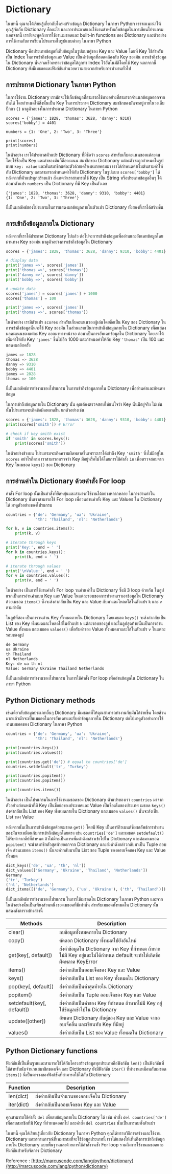 # Dictionary

ในบทนี้ คุณจะได้เรียนรู้เกี่ยวกับโครงสร้างข้อมูล Dictionary ในภาษา Python เราจะแนะนำให้คุณรู้จักกับ Dictionary คืออะไร และการประกาศและใช้งานสำหรับเก็บข้อมูลในการเขียนโปรแกรม นอกจากนี้ เรายังจะพูดถึงการใช้งานเมธอดและ built-in functions ของ Dictionary และตัวอย่างการใช้งานกับการเขียนโปรแกรมใบรูปแบบต่างๆ ในภาษา Python

Dictionary คือประเภทข้อมูลที่เก็บข้อมูลในรูปแบบคู่ของ Key และ Value โดยที่ Key ใช้สำหรับเป็น Index ในการเข้าถึงข้อมูลและ Value เป็นค่าข้อมูลที่สอดคล้องกับ Key ของมัน การเข้าถึงข้อมูลใน Dictionary นั้นรวดเร็วเพราะว่าข้อมูลได้ถูกทำ Index ไว้อัตโนมัติโดยใช้ Key นอกจากนี้ Dictionary ยังมีเมธอดและฟังก์ชันอำนวยความสะดวกสำหรับการทำงานทั่วไป

## การประกาศ Dictionary ในภาษา Python

ในการใช้งาน Dictionary เรามักจะใช้เก็บข้อมูลที่สามารถใช้บางอย่างที่สามารถจำแนกข้อมูลออกจากกันได้ โดยกำหนดให้สิ่งนั้นเป็น Key ในการประกาศ Dictionary สมาชิกของมันจะอยู่ภายในวงเล็บปีกกา  `{}`  มาดูตัวอย่างในการประกาศ Dictionary ในภาษา Python

```
scores = {'james': 1828, 'thomas': 3628, 'danny': 9310}
scores['bobby'] = 4401

numbers = {1: 'One', 2: 'Two', 3: 'Three'}

print(scores)
print(numbers)

```

ในตัวอย่าง เราได้ประกาศตัวแปร Dictionary ที่มีชื่อว่า  `scores`  สำหรับเก็บคะแนนของแต่ละคนโดยใช้ชื่อเป็น Key และค่าของมันก็คือคะแนน สมาชิกของ Dictionary แต่ละตัวจะถูกกำหนดในรูปแบบ  `key: value`  และคั่นสมาชิกแต่ละตัวด้วยเครื่องหมายคอมมา เราได้กำหนดค่าเริ่มต้นสามค่าให้กับ Dictionary และสามารถกำหนดค่าให้กับ Dictionary ในรูปแบบ  `scores['bobby']`  ได้หลังจากที่ตัวแปรถูกสร้างแล้ว สังเกตว่าเราสามารถใช้ Key เป็น String หรือประเภทข้อมูลอื่นๆ ได้ ต่อมาตัวแปร  `numbers`  เป็น Dictionary ที่มี Key เป็นตัวเลข

```
{'james': 1828, 'thomas': 3628, 'danny': 9310, 'bobby': 4401}
{1: 'One', 2: 'Two', 3: 'Three'}

```

นี่เป็นผลลัพธ์ของโปรแกรมในการแสดงผลข้อมูลภายในตัวแปร Dictionary ทั้งสองที่เราได้สร้างขึ้น

## การเข้าถึงข้อมูลภายใน Dictionary

หลังจากที่เราได้ประกาศ Dictionary ไปแล้ว ต่อไปจะการเข้าถึงข้อมูลเพื่ออ่านและอัพเดทข้อมูลโดยผ่านทาง Key ของมัน มาดูตัวอย่างการเข้าถึงข้อมูลใน Dictionary

```py
scores = {'james': 1828, 'thomas': 3628, 'danny': 9310, 'bobby': 4401}

# display data
print('james =>', scores['james'])
print('thomas =>', scores['thomas'])
print('danny =>', scores['danny'])
print('bobby =>', scores['bobby'])

# update data
scores['james'] = scores['james'] + 1000
scores['thomas'] = 100

print('james =>', scores['james'])
print('thomas =>', scores['thomas'])

```

ในตัวอย่าง เรามีตัวแปร  `scores`  สำหรับเก็บคะแนนของผู้เล่นโดยชื่อเป็น Key ของ Dictionary ในการเข้าถึงข้อมูลนั้นจะใช้ Key ของมัน ในส่วนแรกเป็นการเข้าถึงข้อมูลภายใน Dictionary เพื่อแสดงผลคะแนนของแต่ละ Key ออกมาทางหน้าจอ ต่อมาเป็นการอัพเดทข้อมูลใน Dictionary โดยเราได้เพิ่มค่าให้กับ Key  `'james'`  ขึ้นไปอีก 1000 และกำหนดค่าให้กับ Key  `'thomas'`  เป็น 100 และแสดงผลอีกครั้ง

```py
james => 1828
thomas => 3628
danny => 9310
bobby => 4401
james => 2828
thomas => 100

```

นี่เป็นผลลัพธ์การทำงานของโปรแกรม ในการเข้าถึงข้อมูลภายใน Dictionary เพื่ออ่านค่าและอัพเดทข้อมูล

ในการเข้าถึงข้อมูลภายใน Dictionary นั้น คุณต้องตรวจสอบให้แน่ใจว่า Key นั้นมีอยู่จริง ไม่เช่นนั้นโปรแกรมจะเกิดข้อผิดพลาดขึ้น ยกตัวอย่างเช่น

```py
scores = {'james': 1828, 'thomas': 3628, 'danny': 9310, 'bobby': 4401}
print(scores['smith']) # Error

# check if key smith exist
if 'smith' in scores.keys():
    print(scores['smith'])

```

ในตัวอย่างข้างบน โปรแกรมจะเกิดความผิดพลาดขึ้นเพราะเราได้เข้าถึง Key  `'smith'`  ซึ่งไม่มีอยู่ใน  `scores`  อย่าไรก็ตาม เราสามารถตรวจว่า Key มีอยู่หรือไม่ได้โดยการใช้คำสั่ง  `in`  เพื่อตรวจสอบจาก Key ในเมธอด  `keys()`  ของ Dictionary

## การอ่านค่าใน Dictionary ด้วยคำสั่ง For loop

คำสั่ง For loop นั้นเป็นคำสั่งที่ยืดหยุ่นและสามารถใช้งานได้อย่างหลากหลาย ในการอ่านค่าใน Dictionary นั้นเราสามารถใช้ For loop เพื่อวนอ่านค่าทั้ง Key และ Values ใน Dictionary ได้ มาดูตัวอย่างของโปรแกรม

```py
countries = {'de': 'Germany', 'ua': 'Ukraine',
             'th': 'Thailand', 'nl': 'Netherlands'}

for k, v in countries.items():
    print(k, v)

# iterate through keys
print('Key:', end = ' ')
for k in countries.keys():
    print(k, end = ' ')

# iterate through values
print('\nValue:', end = ' ')
for v in countries.values():
    print(v, end = ' ')

```

ในตัวอย่าง เป็นการใช้งานคำสั่ง For loop วนอ่านค่าใน Dictionary ซึ่งมี 3 loop ด้วยกัน ในลูปแรกเป็นการอ่านค่าแบบ Key และ Value ในแต่ละรอบของการทำงานเราเอาข้อมูลใน Dictionary ด้วยเมธอด  `items()`  ซึ่งจะส่งค่ากลับเป็น Key และ Value กับมาและโหลดใส่ในตัวแปร  `k`  และ  `v`  ตามลำดับ

ในลูปที่สอง เป็นการวนอ่าน Key ทั้งหมดภายใน Dictionary โดยเมธอด  `keys()`  จะส่งค่ากลับเป็น List ของ Key ทั้งหมดและโหลดใส่ในตัวแปร  `k`  แต่ละรอบของลูป และในลูปสุดท้ายนั้นเป็นการอ่าน Value ทั้งหมด และเมธอด  `values()`  เพื่อรับค่าของ Value ทั้งหมดมาและใส่ในตัวแปร  `v`  ในแต่ละรอบของลูป

```py
de Germany
ua Ukraine
th Thailand
nl Netherlands
Key: de ua th nl 
Value: Germany Ukraine Thailand Netherlands

```

นี่เป็นผลลัพธ์การทำงานของโปรแกรม ในการใช้คำสั่ง For loop เพื่ออ่านข้อมูลใน Dictionary ในภาษา Python

## Python Dictionary methods

เช่นเดียวกับข้อมูลประเภทอื่นๆ Dictionary มีเมธอดที่ให้คุณสามารถทำงานกับมันได้ง่ายขึ้น โดยส่วนมากแล้วมักจะเป็นเมธอดในการอัพเดทและรับค่าข้อมูลภายใน Dictionary ต่อไปมาดูตัวอย่างการใช้งานเมธอดของ Dictionary ในภาษา Python

```py
countries = {'de': 'Germany', 'ua': 'Ukraine',
             'th': 'Thailand', 'nl': 'Netherlands'}

print(countries.keys())
print(countries.values())

print(countries.get('de')) # equal to countries['de']
countries.setdefault('tr', 'Turkey')

print(countries.popitem())
print(countries.popitem())

print(countries.items())

```

ในตัวอย่าง เป็นโปรแกรมในการใช้งานเมธอดของ Dictionary ตัวแปรของเรา  `countries`  มาจากตัวอย่างก่อนหน้าที่มี Key เป็นชื่อย่อของประเทศและ Value เป็นชื่อเต็มของประเทศ เมธอด  `keys()`  ส่งค่ากลับเป็น List ของ Key ทั้งหมดภายใน Dictionary และเมธอด  `values()`  นั้นจะส่งเป็น List ของ Value

หลังจากนั้นเป็นการเข้าถึงข้อมูลด้วยเมธอด  `get()`  โดยมี Key เป็นอาร์กิวเมนต์ซึ่งผลลัพธ์การทำงานของมันจะเหมือนกับการเข้าถึงข้อมูลโดยตรง เช่น  `countries['de']`  และเมธอด  `setdefault()`  ใช้รับค่าจากคีย์ที่กำหนด ถ้าไม่มีจะเป็นการเพิ่มค่าดังกล่าวเข้าไปใน Dictionary และต่อมาเมธอด  `popitem()`  จะนำสมาชิกตัวสุดท้ายออกจาก Dictionary และส่งค่าดังกล่าวกลับมาเป็น Tuple ออบเจ็ค ส่วนเมธอด  `items()`  นั้นจะค่ากลับมาเป็น List ของ Tuple ของออบเจ็คของ Key และ Value ทั้งหมด

```py
dict_keys(['de', 'ua', 'th', 'nl'])
dict_values(['Germany', 'Ukraine', 'Thailand', 'Netherlands'])
Germany
('tr', 'Turkey')
('nl', 'Netherlands')
dict_items([('de', 'Germany'), ('ua', 'Ukraine'), ('th', 'Thailand')])

```

นี่เป็นผลลัพธ์การทำงานของโปรแกรม ในการใช้เมธอดใน Dictionary ในภาษา Python และจากในตัวอย่างนั้นเป็นเพียงส่วนหนึ่งของเมธอดที่มีเท่านั้น สำหรับเมธอดทั้งหมดใน Dictionary นั้นแสดงดังตารางข้างล่างนี้


| Methods |Description |
|----------|----------|
| clear() |ลบข้อมูลทั้งหมดภายใน Dictionary |
| copy() |คัดลอก Dictionary ทั้งหมดไปยังอันใหม่ |
| get(key[, default]) |ส่งค่าข้อมูลใน Dictionary จาก Key ที่กำหนด ถ้าหากไม่มี Key อยู่และไม่ได้กำหนด default จะทำให้เกิดข้อผิดพลาด KeyError |
| items() |ส่งค่ากลับเป็นออบเจ็คของ Key และ Value |
| keys() |ส่งค่ากลับเป็น List ของ Key ทั้งหมดใน Dictionary |
| pop(key[, default]) |ส่งค่ากลับเป็นค่าสุดท้ายใน Dictionary |
| popitem() |ส่งค่ากลับเป็น Tuple ออบเจ็คของ Key และ Value |
| setdefault(key[, default]) |ส่งค่ากลับเป็นค่าของ Key ที่กำหนด ถ้าหากไม่มี Key อยู่ใส่ข้อมูลเข้าไปใน Dictionary |
| update([other]) |อัพเดท Dictionary กับคู่ของ Key และ Value จากออบเจ็คอื่น และเขียนทับ Key ที่มีอยู่ |
| values() |ส่งค่ากลับเป็น List ของ Value ทั้งหมดใน Dictionary |
## Python Dictionary functions

ฟังก์ชันที่เป็นพื้นฐานและสามารถใช้ได้กับโครงสร้างข้อมูลทุกประเภทคือฟังก์ชัน  `len()`  เป็นฟังก์ชันที่ใช้สำหรับนับจำนวนสมาชิกของเจ็ค และ Dictionary ยังมีฟังก์ชัน  `iter()`  ที่ทำงานเหมือนกับเมธอด  `items()`  นี่เป็นตารางของฟังก์ชันที่สามารถใช้ได้กับ Dictionary

|Function|Description|
|--------|----------|
|len(dict)|ส่งค่ากลับเป็นจำนวนของออบเจ็คใน Dictionary|
iter(dict)|ส่งค่ากลับเป็นออบเจ็คของ Key และ Value|

คุณสามารถใช้คำสั่ง  `del`  เพื่อลบข้อมูลภายใน Dictionary ได้ เช่น คำสั่ง  `del countries['de']`  เพื่อลบสมาชิกที่มี Key ที่กำหนดออกไป และคำสั่ง  `del countries`  นั้นเป็นการลบทั้งตัวแปร

ในบทนี้ คุณได้เรียนรู้เกี่ยวกับ Dictionary ในภาษา Python คุณได้ทราบวิธีการสร้างและใช้งาน Dictionary และสถานการณ์ที่เหมาะสมที่จะใช้ข้อมูลประเภทนี้ เราได้แสดงให้เห็นถึงการเข้าถึงข้อมูลภายใน Dictionary แบบพื้นฐานและด้วยการใช้คำสั่งวนซ้ำ For loop รวมถึงการใช้งานเมธอดและฟังก์ชันสำหรับจัดการ Dictionary

Reference :  [http://marcuscode.com/lang/python/dictionary](http://marcuscode.com/lang/python/dictionary)
<!--stackedit_data:
eyJoaXN0b3J5IjpbLTExOTU2OTE4NDUsLTEzNjAyOTc1NDYsLT
QzNzg0MzExMl19
-->